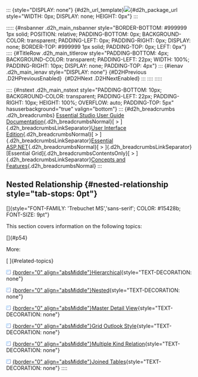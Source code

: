 ::: {style="DISPLAY: none"}
[](ms-xhelp:///?Id=d2h_url_template){#d2h_url_template}![](!package_url!){#d2h_package_url style="WIDTH: 0px; DISPLAY: none; HEIGHT: 0px"}
:::

::::: {#nsbanner .d2h_main_nsbanner style="BORDER-BOTTOM: #999999 1px solid; POSITION: relative; PADDING-BOTTOM: 0px; BACKGROUND-COLOR: transparent; PADDING-LEFT: 0px; PADDING-RIGHT: 0px; DISPLAY: none; BORDER-TOP: #999999 1px solid; PADDING-TOP: 0px; LEFT: 0px"}
:::: {#TitleRow .d2h_main_titlerow style="PADDING-BOTTOM: 4px; BACKGROUND-COLOR: transparent; PADDING-LEFT: 22px; WIDTH: 100%; PADDING-RIGHT: 10px; DISPLAY: none; PADDING-TOP: 4px"}
::: {#ienav .d2h_main_ienav style="DISPLAY: none"}
[](ms-xhelp:///?Id=1b8b692e-360e-452f-84af-1b1a4c076e07){#D2HPrevious .D2HPreviousEnabled}  [](ms-xhelp:///?Id=e37ff4e4-a2f5-4cf2-bb3d-e011d866bc3d){#D2HNext .D2HNextEnabled}
:::
::::
:::::

:::: {#nstext .d2h_main_nstext style="PADDING-BOTTOM: 10px; BACKGROUND-COLOR: transparent; PADDING-LEFT: 22px; PADDING-RIGHT: 10px; HEIGHT: 100%; OVERFLOW: auto; PADDING-TOP: 5px" hasuserbackground="true" valign="bottom"}
::: {#d2h_breadcrumbs .d2h_breadcrumbs}
[Essential Studio User Guide Documentation](ms-xhelp:///?Id=12457748-09e3-4d74-a240-8e049cedf030){.d2h_breadcrumbsNormal}[ \> ]{.d2h_breadcrumbsLinkSeparator}[User Interface Edition](ms-xhelp:///?Id=c29296b7-531c-413b-a0ec-488ca1f7f669){.d2h_breadcrumbsNormal}[ \> ]{.d2h_breadcrumbsLinkSeparator}[Essential ASP.NET](ms-xhelp:///?Id=25c35330-c127-4dad-9a92-ed79dc7261a6){.d2h_breadcrumbsNormal}[ \> ]{.d2h_breadcrumbsLinkSeparator}[Essential Grid]{.d2h_breadcrumbsContentsOnly}[ \> ]{.d2h_breadcrumbsLinkSeparator}[Concepts and Features](ms-xhelp:///?Id=9e489974-524d-457c-9881-e458b1321685){.d2h_breadcrumbsNormal}
:::

## Nested Relationship {#nested-relationship style="tab-stops: 0pt"}

[]{style="FONT-FAMILY: 'Trebuchet MS','sans-serif'; COLOR: #15428b; FONT-SIZE: 9pt"} 

This section covers information on the following topics:

[]{#p54} 

More:

[ ]{#related-topics}

[![](button.gif){border="0" align="absMiddle"}Hierarchical](ms-xhelp:///?Id=e37ff4e4-a2f5-4cf2-bb3d-e011d866bc3d){style="TEXT-DECORATION: none"}

[![](button.gif){border="0" align="absMiddle"}Nested](ms-xhelp:///?Id=ee7c01ab-c884-46df-b3ed-750efcb39150){style="TEXT-DECORATION: none"}

[![](button.gif){border="0" align="absMiddle"}Master Detail View](ms-xhelp:///?Id=67d4387c-2e18-4a69-abab-ae3a6688a785){style="TEXT-DECORATION: none"}

[![](button.gif){border="0" align="absMiddle"}Grid Outlook Style](ms-xhelp:///?Id=4d19b303-7d2b-4d91-8fa7-0ad09a649f9d){style="TEXT-DECORATION: none"}

[![](button.gif){border="0" align="absMiddle"}Multiple Kind Relation](ms-xhelp:///?Id=eceb1b7b-5139-4777-9332-dcf51b97d01f){style="TEXT-DECORATION: none"}

[![](button.gif){border="0" align="absMiddle"}Joined Tables](ms-xhelp:///?Id=37c5d647-c999-46d8-8694-9cd7c4dfefc9){style="TEXT-DECORATION: none"}
::::
